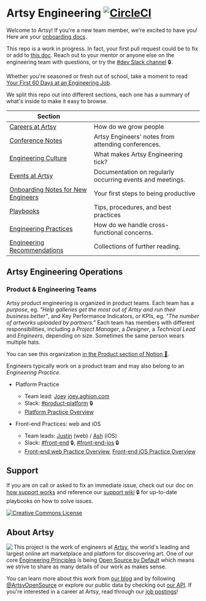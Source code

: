 # Artsy Engineering [![CircleCI](https://circleci.com/gh/artsy/README.svg?style=svg)](https://circleci.com/gh/artsy/README)

Welcome to Artsy! If you're a new team member, we're excited to have you! Here are your
[onboarding docs](/onboarding#readme).

This repo is a work in progress. In fact, your first pull request could be to fix or add to
[this doc](https://github.com/artsy/README/blob/master/README.md). Reach out to your mentor or anyone else on the
engineering team with questions, or try the [#dev Slack channel](https://artsy.slack.com/messages/dev) 🔒.

Whether you're seasoned or fresh out of school, take a moment to read
[Your First 60 Days at an Engineering Job](https://code.dblock.org/2015/04/23/your-first-60-days-at-an-engineering-job.html).

We split this repo out into different sections, each one has a summary of what's inside to make it easy to browse.

<!-- prettier-ignore-start -->
<!-- start_toc -->
| Section |  |
|--|--|
| [Careers at Artsy](/careers#readme) | How do we grow people |
| [Conference Notes](/conference-notes#readme) | Artsy Engineers' notes from attending conferences. |
| [Engineering Culture](/culture#readme) | What makes Artsy Engineering tick? |
| [Events at Artsy](/events#readme) | Documentation on regularly occurring events and meetings. |
| [Onboarding Notes for New Engineers](/onboarding#readme) | Your first steps to being productive |
| [Playbooks](/playbooks#readme) | Tips, procedures, and best practices |
| [Engineering Practices](/practices#readme) | How do we handle cross-functional concerns. |
| [Engineering Recommendations](/resources#readme) | Collections of further reading. |
<!-- end_toc -->
<!-- prettier-ignore-end -->

## Artsy Engineering Operations

### Product & Engineering Teams

Artsy product engineering is organized in product teams. Each team has a _purpose_, eg. _"Help galleries get the most out of Artsy and run their business better"_, and Key Performance Indicators, or KPIs, eg. _"The number of artworks uploaded by partners."_ Each team has members with different responsibilities, including a _Project Manager_, a _Designer_, a _Technical Lead_ and _Engineers_, depending on size. Sometimes the same person wears multiple hats.

You can see this organization
[in the Product section of Notion 🔑](https://www.notion.so/artsy/Product-470238180cf94c87906ef1d3ee259e05).

Engineers typically work on a product team and may also belong to an _Engineering Practice_.

- Platform Practice

  - Team lead: [Joey](https://github.com/joeyAghion) [joey.aghion.com](https://joey.aghion.com)
  - Slack: [#product-platform](https://artsy.slack.com/messages/product-platform) 🔒
  - [Platform Practice Overview](practices/platform.md)

- Front-end Practices: web and iOS

  - Team leads: [Justin](https://github.com/zephraph) (web) / [Ash](https://github.com/ashfurrow) (iOS)
  - Slack: [#front-end](https://artsy.slack.com/messages/front-end) 🔒,
    [#front-end-ios](https://artsy.slack.com/messages/front-end-ios) 🔒
  - [Front-end web Practice Overview](practices/front-end.md), [Front-end iOS Practice Overview](practices/front-end-ios.md)

## Support

If you are on call or asked to fix an immediate issue, check out our doc on
[how support works](/playbooks/support.md#readme) and reference our
[support wiki](https://github.com/artsy/potential/wiki) 🔒 for up-to-date playbooks on how to solve issues.

<a rel="license" href="https://creativecommons.org/licenses/by/4.0/"><img alt="Creative Commons License" style="border-width:0" src="https://i.creativecommons.org/l/by/4.0/88x31.png" /></a>

## About Artsy

<a href="https://www.artsy.net/">
  <img align="left" src="https://avatars2.githubusercontent.com/u/546231?s=200&v=4"/>
</a>

This project is the work of engineers at [Artsy][footer_website], the world's
leading and largest online art marketplace and platform for discovering art.
One of our core [Engineering Principles][footer_principles] is being [Open
Source by Default][footer_open] which means we strive to share as many details
of our work as makes sense.

You can learn more about this work from [our blog][footer_blog] and by following
[@ArtsyOpenSource][footer_twitter] or explore our public data by checking out
[our API][footer_api]. If you're interested in a career at Artsy, read through
our [job postings][footer_jobs]!

[footer_website]: https://www.artsy.net/
[footer_principles]: culture/engineering-principles.md
[footer_open]: culture/engineering-principles.md#open-source-by-default
[footer_blog]: https://artsy.github.io/
[footer_twitter]: https://twitter.com/ArtsyOpenSource
[footer_api]: https://developers.artsy.net/
[footer_jobs]: https://www.artsy.net/jobs
